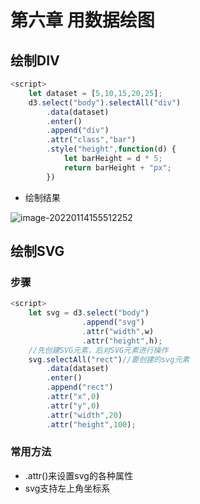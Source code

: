 #  第六章 用数据绘图

## 绘制DIV

```javascript
<script>
    let dataset = [5,10,15,20,25];
	d3.select("body").selectAll("div")
		.data(dataset)
		.enter()
		.append("div")
		.attr("class","bar")
		.style("height",function(d) {
        	let barHeight = d * 5;
        	return barHeight + "px";
    	})
```

- 绘制结果

![image-20220114155512252](C:\Users\LENOVO\AppData\Roaming\Typora\typora-user-images\image-20220114155512252.png)

## 绘制SVG

### 步骤

```javascript
<script>
    let svg = d3.select("body")
				.append("svg")
				.attr("width",w)
				.attr("height",h);
	//先创建SVG元素，后对SVG元素进行操作
	svg.selectAll("rect")//要创建的svg元素
		.data(dataset)
		.enter()
		.append("rect")
		.attr("x",0)
		.attr("y",0)
		.attr("width",20)
		.attr("height",100);
```

### 常用方法

- .attr()来设置svg的各种属性
- svg支持左上角坐标系



